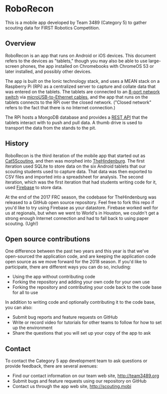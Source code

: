 # RoboRecon

This is a mobile app developed by Team 3489 (Category 5) to gather scouting data for FIRST Robotics Competition.

## Overview

RoboRecon is an app that runs on Android or iOS devices. This document refers to the devices as "tablets," though you may also be able to use large-screen phones, the app installed on Chromebooks with ChromeOS 53 or later installed, and possibly other devices. 

The app is built on the Ionic technology stack, and uses a MEAN stack on a Raspberry Pi (RPi) as a centralized server to capture and collate data that was entered on the tablets. The tablets are connected to an [8-port network switch](https://www.amazon.com/BLACK-LBS008A-USB-Powered-8-Port-Switch/dp/B0148J50EY) via [microUSB-to-Ethernet cables](https://www.amazon.com/UGREEN-Ethernet-Network-Nintendo-Micro-USB/dp/B00WM9LUN8/ref=sr_1_16), and the app that runs on the tablets connects to the RPi over the closed network. ("Closed network" refers to the fact that there is no Internet connection.)

The RPi hosts a MongoDB database and provides a [REST API](https://www.youtube.com/watch?v=7YcW25PHnAA) that the tablets interact with to push and pull data. A thumb drive is used to transport the data from the stands to the pit.

## History

RoboRecon is the third iteration of the mobile app that started out as [Cat5Scouting](http://cat5scouting.mobi), and then was morphed into [TheHindenburg](https://github.com/CarolinaKinetic/TheHindenburg). The first iteration used SQLite to store data on the six Android tablets that our scouting students used to capture data. That data was then exported to CSV files and imported into a spreadsheet for analysis. The second iteration, which was the first iteration that had students writing code for it, used [Firebase](https://firebase.google.com) to store data.

At the end of the 2017 FRC season, the codebase for TheHindenburg was released to a GitHub open source repository. Feel free to fork this repo if you'd like to try using Firebase as your datastore. Firebase worked well for us at regionals, but when we went to World's in Houston, we couldn't get a strong enough Internet connection and had to fall back to using paper scouting. (Ugh!)

## Open source contributions

One difference between the past two years and this year is that we've open-sourced the application code, and are keeping the application code open source as we move forward for the 2018 season. If you'd like to participate, there are different ways you can do so, including:

* Using the app without contributing code
* Forking the repository and adding your own code for your own use
* Forking the repository and contributing your code back to the code base for all to use

In addition to writing code and optionally contributing it to the code base, you can also:

* Submit bug reports and feature requests on GitHub
* Write or record video for tutorials for other teams to follow for how to set up the environment
* Share the questions that you will set up your copy of the app to ask

## Contact

To contact the Category 5 app development team to ask questions or provide feedback, there are several avenues:

* Find our contact information on our team web site, http://team3489.org
* Submit bugs and feature requests using our repository on GitHub
* Contact us through the app web site, http://scouting.mobi

